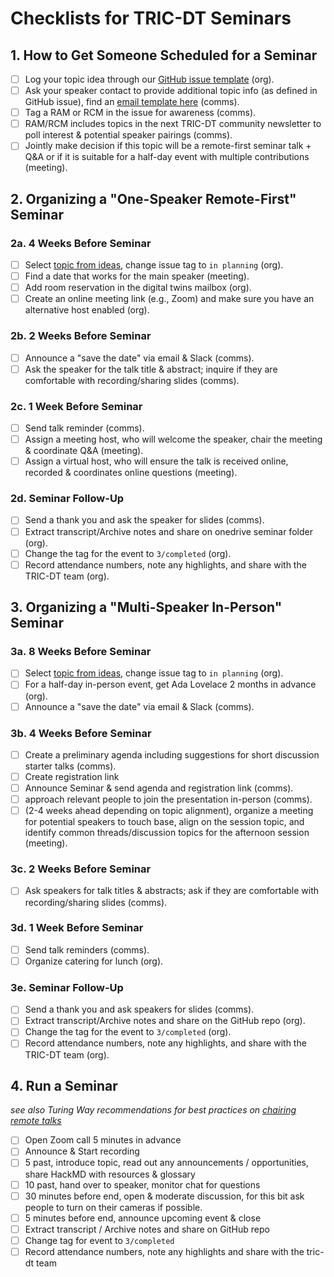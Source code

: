 # Checklists for TRIC-DT Seminars
## 1. How to Get Someone Scheduled for a Seminar

- [ ] Log your topic idea through our [GitHub issue template](https://github.com/alan-turing-institute/tric-dt/issues/new?assignees=&labels=0%2F+idea&projects=&template=topic-suggestion-for-tric-dt-event.md&title=%5BTopic%5D) (org).
- [ ] Ask your speaker contact to provide additional topic info (as defined in GitHub issue), find an [email template here](Seminars/email_template_new_topic.md) (comms).
- [ ] Tag a RAM or RCM in the issue for awareness (comms).
- [ ] RAM/RCM includes topics in the next TRIC-DT community newsletter to poll interest & potential speaker pairings (comms).
- [ ] Jointly make decision if this topic will be a remote-first seminar talk + Q&A or if it is suitable for a half-day event with multiple contributions (meeting).

## 2. Organizing a "One-Speaker Remote-First" Seminar

### 2a. 4 Weeks Before Seminar

- [ ] Select [topic from ideas](https://github.com/alan-turing-institute/tric-dt/issues?q=is%3Aopen+is%3Aissue+label%3A%22seminar+series%22+label%3A%220%2F+idea%22), change issue tag to `in planning` (org).
- [ ] Find a date that works for the main speaker (meeting).
- [ ] Add room reservation in the digital twins mailbox (org).
- [ ] Create an online meeting link (e.g., Zoom) and make sure you have an alternative host enabled (org).

### 2b. 2 Weeks Before Seminar

- [ ] Announce a "save the date" via email & Slack (comms).
- [ ] Ask the speaker for the talk title & abstract; inquire if they are comfortable with recording/sharing slides (comms).

### 2c. 1 Week Before Seminar

- [ ] Send talk reminder (comms).
- [ ] Assign a meeting host, who will welcome the speaker, chair the meeting & coordinate Q&A (meeting).
- [ ] Assign a virtual host, who will ensure the talk is received online, recorded & coordinates online questions (meeting).

### 2d. Seminar Follow-Up
- [ ] Send a thank you and ask the speaker for slides (comms).
- [ ] Extract transcript/Archive notes and share on onedrive seminar folder (org).
- [ ] Change the tag for the event to `3/completed` (org).
- [ ] Record attendance numbers, note any highlights, and share with the TRIC-DT team (org).

## 3. Organizing a "Multi-Speaker In-Person" Seminar

### 3a. 8 Weeks Before Seminar
- [ ] Select [topic from ideas](https://github.com/alan-turing-institute/tric-dt/issues?q=is%3Aopen+is%3Aissue+label%3A%22seminar+series%22+label%3A%220%2F+idea%22), change issue tag to `in planning` (org).
- [ ] For a half-day in-person event, get Ada Lovelace 2 months in advance (org).
- [ ] Announce a "save the date" via email & Slack (comms).

### 3b. 4 Weeks Before Seminar

- [ ] Create a preliminary agenda including suggestions for short discussion starter talks (comms).
- [ ] Create registration link
- [ ] Announce Seminar & send agenda and registration link (comms).
- [ ] approach relevant people to join the presentation in-person (comms).
- [ ] (2-4 weeks ahead depending on topic alignment), organize a meeting for potential speakers to touch base, align on the session topic, and identify common threads/discussion topics for the afternoon session (meeting).

### 3c. 2 Weeks Before Seminar

- [ ] Ask speakers for talk titles & abstracts; ask if they are comfortable with recording/sharing slides (comms).

### 3d. 1 Week Before Seminar

- [ ] Send talk reminders (comms).
- [ ] Organize catering for lunch (org).

### 3e. Seminar Follow-Up

- [ ] Send a thank you and ask speakers for slides (comms).
- [ ] Extract transcript/Archive notes and share on the GitHub repo (org).
- [ ] Change the tag for the event to `3/completed` (org).
- [ ] Record attendance numbers, note any highlights, and share with the TRIC-DT team (org).

## 4. Run a Seminar

*see also Turing Way recommendations for best practices on [chairing remote talks](https://deploy-preview-1567--the-turing-way.netlify.app/collaboration/remote-collab/remote-collab-chairs.html)*
  - [ ] Open Zoom call 5 minutes in advance
  - [ ] Announce & Start recording 
  - [ ] 5 past, introduce topic, read out any announcements / opportunities, share HackMD with resources & glossary
  - [ ] 10 past, hand over to speaker, monitor chat for questions
  - [ ] 30 minutes before end, open & moderate discussion, for this bit ask people to turn on their cameras if possible.
  - [ ] 5 minutes before end, announce upcoming event & close
- [ ] Extract transcript / Archive notes and share on GitHub repo
- [ ] Change tag for event to `3/completed`
- [ ] Record attendance numbers, note any highlights and share with the tric-dt team
